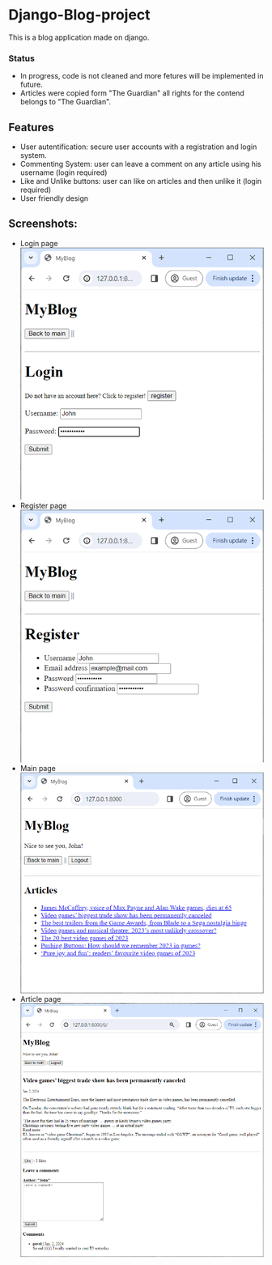 # Django-Blog-project

This is a blog application made on django.

### Status
- In progress, code is not cleaned and more fetures will be implemented in future.
- Articles were copied form "The Guardian" all rights for the contend belongs to "The Guardian".

## Features

- User autentification: secure user accounts with a registration and login system. 
- Commenting System: user can leave a comment on any article using his username (login required)
- Like and Unlike buttons: user can like on articles and then unlike it (login required)
- User friendly design

## Screenshots:
* Login page
![login_page](screenshots/login.png)
* Register page
![register](screenshots/register.png)
* Main page
![main](screenshots/main_page.png)
* Article page
![article](screenshots/article_detail.png)
